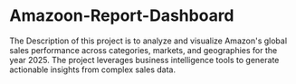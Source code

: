 # Amazoon-Report-Dashboard
The Description of this project is to analyze and visualize Amazon's global sales performance across categories, markets, and geographies for the year 2025. The project leverages business intelligence tools to generate actionable insights from complex sales data.
